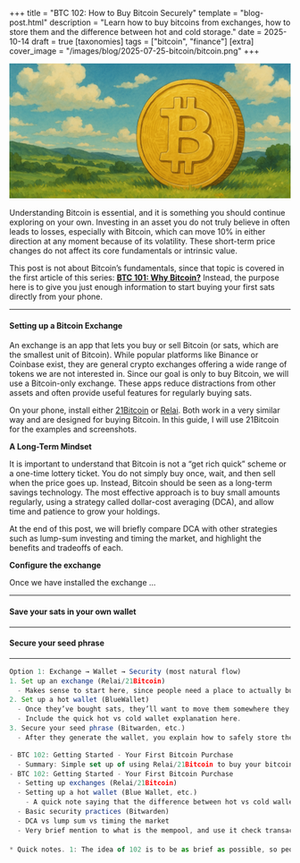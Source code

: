 +++
title = "BTC 102: How to Buy Bitcoin Securely"
template = "blog-post.html"
description = "Learn how to buy bitcoins from exchanges, how to store them and the difference between hot and cold storage."
date = 2025-10-14
draft = true
[taxonomies]
tags = ["bitcoin", "finance"]
[extra]
cover_image = "/images/blog/2025-07-25-bitcoin/bitcoin.png"
+++

![blog-cover](/images/blog/2025-07-25-bitcoin/bitcoin.png)

Understanding Bitcoin is essential, and it is something you should continue exploring on your own. Investing in an asset you do not truly believe in often leads to losses, especially with Bitcoin, which can move 10% in either direction at any moment because of its volatility. These short-term price changes do not affect its core fundamentals or intrinsic value.

This post is not about Bitcoin’s fundamentals, since that topic is covered in the first article of this series: <a class="link-text" target="_blank" href="https://cosmevalera.dev/blog/bitcoin/"><b>BTC 101: Why Bitcoin?</b></a> Instead, the purpose here is to give you just enough information to start buying your first sats directly from your phone.

---

<h4>Setting up a Bitcoin Exchange</h4>

<p>An exchange is an app that lets you buy or sell Bitcoin (or sats, which are the smallest unit of Bitcoin). While popular platforms like Binance or Coinbase exist, they are general crypto exchanges offering a wide range of tokens we are not interested in. Since our goal is only to buy Bitcoin, we will use a Bitcoin-only exchange. These apps reduce distractions from other assets and often provide useful features for regularly buying sats.</p>

<p>On your phone, install either <a target="_blank" href="https://play.google.com/store/apps/details?id=fior.digital21app">21Bitcoin</a> or <a target="_blank" href="https://play.google.com/store/apps/details?id=com.relai">Relai</a>. Both work in a very similar way and are designed for buying Bitcoin. In this guide, I will use 21Bitcoin for the examples and screenshots.</p>

<b>A Long-Term Mindset</b>

<p>It is important to understand that Bitcoin is not a “get rich quick” scheme or a one-time lottery ticket. You do not simply buy once, wait, and then sell when the price goes up. Instead, Bitcoin should be seen as a long-term savings technology. The most effective approach is to buy small amounts regularly, using a strategy called dollar-cost averaging (DCA), and allow time and patience to grow your holdings.</p>

<p>At the end of this post, we will briefly compare DCA with other strategies such as lump-sum investing and timing the market, and highlight the benefits and tradeoffs of each.</p>  

<b>Configure the exchange</b>

<p>Once we have installed the exchange ...</p>

<!-- Continue: kyc, configure, find where to send the purchases, use screenshots etc -->

---

<h4>Save your sats in your own wallet</h4>

---

<h4>Secure your seed phrase</h4>

---


```js
Option 1: Exchange → Wallet → Security (most natural flow)
1. Set up an exchange (Relai/21Bitcoin)
  - Makes sense to start here, since people need a place to actually buy sats.
2. Set up a hot wallet (BlueWallet)
  - Once they’ve bought sats, they’ll want to move them somewhere they control.
  - Include the quick hot vs cold wallet explanation here.
3. Secure your seed phrase (Bitwarden, etc.)
  - After they generate the wallet, you explain how to safely store the seed.
```

```js
- BTC 102: Getting Started - Your First Bitcoin Purchase
  - Summary: Simple set up of using Relai/21Bitcoin to buy your bitcoins with DCA every month (DCA vs lump-sum vs timing the market (be brief, and why DCA is recommended in my opinion))
- BTC 102: Getting Started - Your First Bitcoin Purchase
  - Setting up exchanges (Relai/21Bitcoin)
  - Setting up a hot wallet (Blue Wallet, etc.)
    - A quick note saying that the difference between hot vs cold wallet is that cold wallets never ever interact with internet.
  - Basic security practices (Bitwarden)
  - DCA vs lump sum vs timing the market
  - Very brief mention to what is the mempool, and use it check transaction confirmation

* Quick notes. 1: The idea of 102 is to be as brief as possible, so people can actually start somewhere buying their first sats with just enough information.
```
